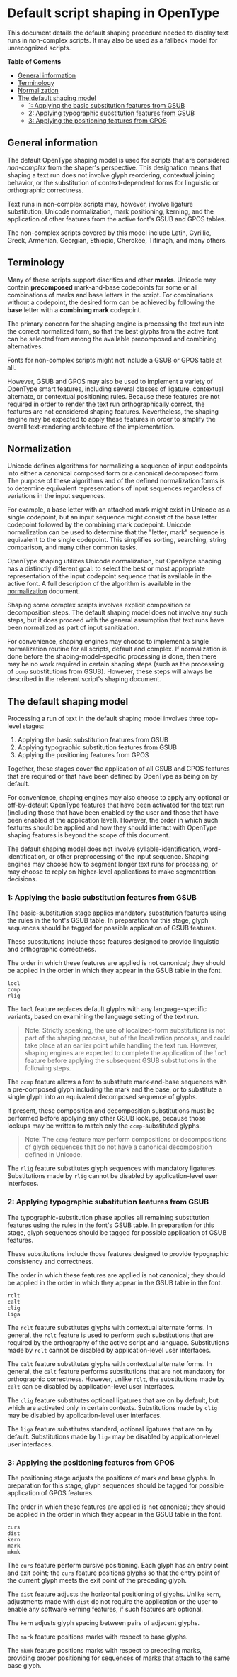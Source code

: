 # Default script shaping in OpenType #

This document details the default shaping procedure needed to display
text runs in non-complex scripts. It may also be used as a fallback
model for unrecognized scripts.


**Table of Contents**

  - [General information](#general-information)
  - [Terminology](#terminology)
  - [Normalization](#normalization)
  - [The default shaping model](#the-default-shaping-model)
      - [1: Applying the basic substitution features from GSUB](#1-applying-the-basic-substitution-features-from-gsub)
	  - [2: Applying typographic substitution features from GSUB](#2-applying-typographic-substitution-features-from-gsub)
	  - [3: Applying the positioning features from GPOS](#3-applying-the-positioning-features-from-gpos)
  
  
  
## General information ##

The default OpenType shaping model is used for scripts that are
considered _non-complex_ from the shaper's perspective. This
designation means that shaping a text run does not involve glyph
reordering, contextual joining behavior, or the substitution of
context-dependent forms for linguistic or orthographic correctness.

Text runs in non-complex scripts may, however, involve ligature
substitution, Unicode normalization, mark positioning, kerning, and
the application of other features from the active font's GSUB and GPOS
tables.

The non-complex scripts covered by this model include Latin, Cyrillic,
Greek, Armenian, Georgian, Ethiopic, Cherokee, Tifinagh, and many others.


## Terminology ##

Many of these scripts support diacritics and other **marks**. Unicode may
contain **precomposed** mark-and-base codepoints for some or all
combinations of marks and base letters in the script. For combinations
without a codepoint, the desired form can be achieved by following the
**base** letter with a **combining mark** codepoint. 

The primary concern for the shaping engine is processing the text run into
the correct normalized form, so that the best glyphs from the active
font can be selected from among the available precomposed and
combining alternatives.

Fonts for non-complex scripts might not include a GSUB or GPOS table
at all. 

However, GSUB and GPOS may also be used to implement a variety of
OpenType smart features, including several classes of ligature,
contextual alternate, or contextual positioning rules. Because these
features are not required in order to render the text run
orthographically correct, the features are not considered shaping
features. Nevertheless, the shaping engine may be expected to apply
these features in order to simplify the overall text-rendering
architecture of the implementation.

## Normalization ##

Unicode defines algorithms for normalizing a sequence of input
codepoints into either a canonical composed form or a canonical
decomposed form. The purpose of these algorithms and of the defined
normalization forms is to determine equivalent representations of input
sequences regardless of variations in the input sequences.

For example, a base letter with an attached mark might exist in
Unicode as a single codepoint, but an input sequence might consist of
the base letter codepoint followed by the combining mark
codepoint. Unicode normalization can be used to determine that the
"letter, mark" sequence is equivalent to the single codepoint. This
simplifies sorting, searching, string comparison, and many other common
tasks.

OpenType shaping utilizes Unicode normalization, but OpenType
shaping has a distinctly different goal: to select the best or most
appropriate representation of the input codepoint sequence that is
available in the active font. A full description of the algorithm is
available in the [normalization](opentype-shaping-normalization.md) document. 

Shaping some complex scripts involves explicit composition or
decomposition steps. The default shaping model does not involve any
such steps, but it does proceed with the general assumption that text
runs have been normalized as part of input sanitization. 

For convenience, shaping engines may choose to implement a single
normalization routine for all scripts, default and complex. If
normalization is done before the shaping-model–specific processing is
done, then there may be no work required in certain shaping steps
(such as the processing of `ccmp` substitutions from GSUB). However,
these steps will always be described in the relevant script's shaping
document. 


## The default shaping model ##

Processing a run of text in the default shaping model involves three
top-level stages:

1. Applying the basic substitution features from GSUB
2. Applying typographic substitution features from GSUB
3. Applying the positioning features from GPOS

Together, these stages cover the application of all GSUB and GPOS
features that are required or that have been defined by OpenType as
being on by default.

For convenience, shaping engines may also choose to apply any optional
or off-by-default OpenType features that have been activated for the
text run (including those that have been
enabled by the user and those that have been enabled at the
application level). However, the order in which such features should
be applied and how they should interact with OpenType shaping features
is beyond the scope of this document.

The default shaping model does not involve syllable-identification,
word-identification, or other preprocessing of the input
sequence. Shaping engines may choose how to segment longer text runs
for processing, or may choose to reply on higher-level applications to
make segmentation decisions.


### 1: Applying the basic substitution features from GSUB ###

The basic-substitution stage applies mandatory substitution features
using the rules in the font's GSUB table. In preparation for this
stage, glyph sequences should be tagged for possible application 
of GSUB features.

These substitutions include those features designed to provide
linguistic and orthographic correctness.

The order in which these features are applied is not canonical; they
should be applied in the order in which they appear in the GSUB table
in the font.

	locl
	ccmp
	rlig
	
The `locl` feature replaces default glyphs with any language-specific
variants, based on examining the language setting of the text run.

> Note: Strictly speaking, the use of localized-form substitutions is
> not part of the shaping process, but of the localization process,
> and could take place at an earlier point while handling the text
> run. However, shaping engines are expected to complete the
> application of the `locl` feature before applying the subsequent
> GSUB substitutions in the following steps.

The `ccmp` feature allows a font to substitute mark-and-base sequences
with a pre-composed glyph including the mark and the base, or to
substitute a single glyph into an equivalent decomposed sequence of
glyphs. 

If present, these composition and decomposition substitutions must be
performed before applying any other GSUB lookups, because
those lookups may be written to match only the `ccmp`-substituted
glyphs.

> Note: The `ccmp` feature may perform compositions or decompositions
> of glyph sequences that do not have a canonical decomposition
> defined in Unicode. 

The `rlig` feature substitutes glyph sequences with mandatory
ligatures. Substitutions made by `rlig` cannot be disabled by
application-level user interfaces.


### 2: Applying typographic substitution features from GSUB ###

The typographic-substitution phase applies all remaining substitution
features using the rules in the font's GSUB table. In preparation for
this stage, glyph sequences should be tagged for possible application 
of GSUB features.

These substitutions include those features designed to provide
typographic consistency and correctness.

The order in which these features are applied is not canonical; they
should be applied in the order in which they appear in the GSUB table
in the font.


	rclt
	calt
	clig
	liga
	

The `rclt` feature substitutes glyphs with contextual alternate
forms. In general, the `rclt` feature is used to perform such
substitutions that are required by the orthography of the active
script and language. Substitutions made by `rclt` cannot be disabled
by application-level user interfaces.

The `calt` feature substitutes glyphs with contextual alternate
forms. In general, the `calt` feature performs substitutions that are
not mandatory for orthographic correctness. However, unlike `rclt`,
the substitutions made by `calt` can be disabled by application-level
user interfaces.

The `clig` feature substitutes optional ligatures that are on by
default, but which are activated only in certain
contexts. Substitutions made by `clig` may be disabled by
application-level user interfaces. 

The `liga` feature substitutes standard, optional ligatures that are on
by default. Substitutions made by `liga` may be disabled by
application-level user interfaces.


### 3: Applying the positioning features from GPOS ###

The positioning stage adjusts the positions of mark and base
glyphs. In preparation for this stage, glyph sequences should be
tagged for possible application of GPOS features.

The order in which these features are applied is not canonical; they
should be applied in the order in which they appear in the GSUB table
in the font.


	curs
	dist
	kern
	mark
	mkmk

The `curs` feature perform cursive positioning. Each glyph has an
entry point and exit point; the `curs` feature positions glyphs so
that the entry point of the current glyph meets the exit point of the
preceding glyph.

The `dist` feature adjusts the horizontal positioning of
glyphs. Unlike `kern`, adjustments made with `dist` do not require the
application or the user to enable any software kerning features, if
such features are optional.

The `kern` adjusts glyph spacing between pairs of adjacent glyphs.

The `mark` feature positions marks with respect to base glyphs.

The `mkmk` feature positions marks with respect to preceding marks,
providing proper positioning for sequences of marks that attach to the
same base glyph.

<!---
collect features
override features
data create
data destroy
preprocess text
postprocess glyphs
normalization mode default
decompose
compose
setup masks
disable otl
reorder marks
zero width marks by gdef late
fallback position
--->
